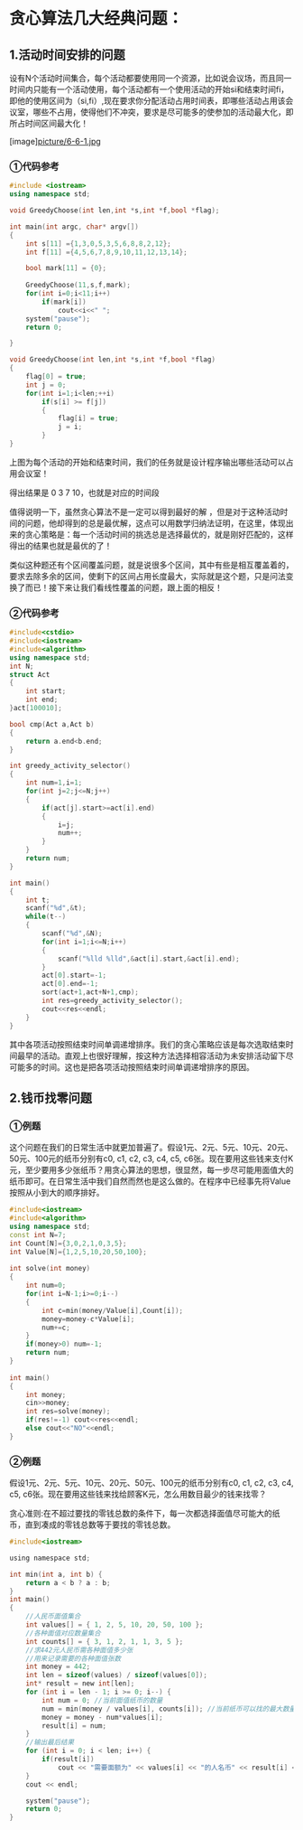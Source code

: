 # 贪心算法几大经典问题：

## 1.活动时间安排的问题

设有N个活动时间集合，每个活动都要使用同一个资源，比如说会议场，而且同一时间内只能有一个活动使用，每个活动都有一个使用活动的开始si和结束时间fi，即他的使用区间为（si,fi）,现在要求你分配活动占用时间表，即哪些活动占用该会议室，哪些不占用，使得他们不冲突，要求是尽可能多的使参加的活动最大化，即所占时间区间最大化！

[image][picture/6-6-1.jpg](https://github.com/libai18/algorithm-codebase/blob/main/picture/6-6-1.jpg)

### ①代码参考

```c++
#include <iostream>
using namespace std;

void GreedyChoose(int len,int *s,int *f,bool *flag);

int main(int argc, char* argv[])
{
	int s[11] ={1,3,0,5,3,5,6,8,8,2,12};
	int f[11] ={4,5,6,7,8,9,10,11,12,13,14};

	bool mark[11] = {0};
	 
	GreedyChoose(11,s,f,mark);
	for(int i=0;i<11;i++)
		if(mark[i])
			cout<<i<<" ";
	system("pause");
	return 0;

}

void GreedyChoose(int len,int *s,int *f,bool *flag)
{
	flag[0] = true;
	int j = 0;
	for(int i=1;i<len;++i)
		if(s[i] >= f[j])
		{
			flag[i] = true;
			j = i;
		}
}
```

上图为每个活动的开始和结束时间，我们的任务就是设计程序输出哪些活动可以占用会议室！

得出结果是 0 3 7 10，也就是对应的时间段

值得说明一下，虽然贪心算法不是一定可以得到最好的解 ，但是对于这种活动时间的问题，他却得到的总是最优解，这点可以用数学归纳法证明，在这里，体现出来的贪心策略是：每一个活动时间的挑选总是选择最优的，就是刚好匹配的，这样得出的结果也就是最优的了！

类似这种题还有个区间覆盖问题，就是说很多个区间，其中有些是相互覆盖着的，要求去除多余的区间，使剩下的区间占用长度最大，实际就是这个题，只是问法变换了而已！接下来让我们看线性覆盖的问题，跟上面的相反！

### ②代码参考

```c++
#include<cstdio>
#include<iostream> 
#include<algorithm> 
using namespace std;    
int N;
struct Act
{
	int start;
	int end;
}act[100010];

bool cmp(Act a,Act b)  
{  
    return a.end<b.end;  
} 

int greedy_activity_selector()  
{  
	int num=1,i=1;   
    for(int j=2;j<=N;j++)  
    {  
        if(act[j].start>=act[i].end)  
        {  
            i=j;  
            num++;  
        }  
    }  
    return num;
}

int main()  
{  
	int t;
	scanf("%d",&t);
	while(t--)
	{
		scanf("%d",&N);
		for(int i=1;i<=N;i++)
		{
			scanf("%lld %lld",&act[i].start,&act[i].end);
		}
		act[0].start=-1;
		act[0].end=-1;
	 	sort(act+1,act+N+1,cmp); 
    	int res=greedy_activity_selector();
		cout<<res<<endl;  
	}
}  
```

其中各项活动按照结束时间单调递增排序。我们的贪心策略应该是每次选取结束时间最早的活动。直观上也很好理解，按这种方法选择相容活动为未安排活动留下尽可能多的时间。这也是把各项活动按照结束时间单调递增排序的原因。

## 2.钱币找零问题

### ①例题

这个问题在我们的日常生活中就更加普遍了。假设1元、2元、5元、10元、20元、50元、100元的纸币分别有c0, c1, c2, c3, c4, c5, c6张。现在要用这些钱来支付K元，至少要用多少张纸币？用贪心算法的思想，很显然，每一步尽可能用面值大的纸币即可。在日常生活中我们自然而然也是这么做的。在程序中已经事先将Value按照从小到大的顺序排好。

```c++
#include<iostream>
#include<algorithm>
using namespace std;
const int N=7; 
int Count[N]={3,0,2,1,0,3,5};
int Value[N]={1,2,5,10,20,50,100};
  
int solve(int money) 
{
	int num=0;
	for(int i=N-1;i>=0;i--) 
	{
		int c=min(money/Value[i],Count[i]);
		money=money-c*Value[i];
		num+=c;
	}
	if(money>0) num=-1;
	return num;
}
 
int main() 
{
	int money;
	cin>>money;
	int res=solve(money);
	if(res!=-1) cout<<res<<endl;
	else cout<<"NO"<<endl;
}
```

### ②例题

假设1元、2元、5元、10元、20元、50元、100元的纸币分别有c0, c1, c2, c3, c4, c5, c6张。现在要用这些钱来找给顾客K元，怎么用数目最少的钱来找零？

贪心准则:在不超过要找的零钱总数的条件下，每一次都选择面值尽可能大的纸币，直到凑成的零钱总数等于要找的零钱总数。

```c
#include<iostream>

using namespace std;

int min(int a, int b) {
	return a < b ? a : b;
}
int main()
{
	//人民币面值集合
	int values[] = { 1, 2, 5, 10, 20, 50, 100 };
	//各种面值对应数量集合
	int counts[] = { 3, 1, 2, 1, 1, 3, 5 };
	//求442元人民币需各种面值多少张
	//用来记录需要的各种面值张数
	int money = 442;
	int len = sizeof(values) / sizeof(values[0]);
	int* result = new int[len];
	for (int i = len - 1; i >= 0; i--) {
		int num = 0; //当前面值纸币的数量
		num = min(money / values[i], counts[i]); //当前纸币可以找的最大数量
		money = money - num*values[i];
		result[i] = num;
	}
	//输出最后结果
	for (int i = 0; i < len; i++) {
		if(result[i])
			cout << "需要面额为" << values[i] << "的人名币" << result[i] << "张\n";
	}
	cout << endl;

	system("pause");
	return 0;
}

```

